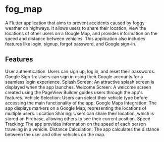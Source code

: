 # fog_map
A Flutter application that aims to prevent accidents caused by foggy weather on highways. It allows users to share their location, view the locations of other users on a Google Map, and provides information on the speed and distance between vehicles. This application also includes features like login, signup, forgot password, and Google sign-in.

## Features

User authentication: Users can sign up, log in, and reset their passwords.
Google Sign-In: Users can sign in using their Google accounts for a seamless login experience.
Splash Screen: An attractive splash screen is displayed when the app launches.
Welcome Screen: A welcome screen created using the PageView Builder guides users through the app's features.
Vehicle Selection: Users can select their vehicle type before accessing the main functionality of the app.
Google Maps Integration: The app displays markers on a Google Map, representing the locations of multiple users.
Location Sharing: Users can share their location, which is stored on Firebase, allowing others to see their current position.
Speed Tracking: The app provides information on the speed of each person traveling in a vehicle.
Distance Calculation: The app calculates the distance between the user and other vehicles on the map.
